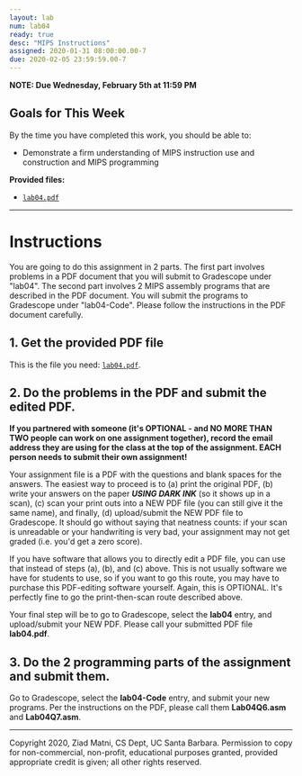 ```yaml
---
layout: lab
num: lab04
ready: true
desc: "MIPS Instructions"
assigned: 2020-01-31 08:00:00.00-7
due: 2020-02-05 23:59:59.00-7
---
```

<p><b>NOTE: Due Wednesday, February 5th at 11:59 PM</b></p>

<h2>Goals for This Week</h2>
<p>By the time you have completed this work, you should be able to:</p>
<ul>
  <li>Demonstrate a firm understanding of MIPS instruction use and construction and MIPS programming</li>
</ul>
<b>Provided files:</b>
<ul>
  <li><a href="{{'/lab/lab04/lab04.pdf' | relative_url }}"><code>lab04.pdf</code></a></li>
</ul>
<hr>
<h1>Instructions</h1>

<p>You are going to do this assignment in 2 parts. The first part involves problems in a PDF document that you will submit to Gradescope under "lab04". The second part involves 2 MIPS assembly programs that are described in the PDF document. You will submit the programs to Gradescope under "lab04-Code". Please follow the instructions in the PDF document carefully.</p>

<h2>1. Get the provided PDF file</h2>
<p>
This is the file you need: <a href="{{'/lab/lab04/lab04.pdf' | relative_url }}"><code>lab04.pdf</code></a>.
</p>

<h2>2. Do the problems in the PDF and submit the edited PDF.</h2>
<p>
  <b>If you partnered with someone (it's OPTIONAL - and NO MORE THAN TWO people can work on one assignment together), record the email address they are using for the class at the top of the assignment. EACH person needs to submit their own assignment!</b> 
</p>

<p>Your assignment file is a PDF with the questions and blank spaces for the answers. The easiest way to proceed is to (a) print the original PDF, (b) write your answers on the paper <b><i>USING DARK INK</i></b> (so it shows up in a scan), (c) scan your print outs into a NEW PDF file (you can still give it the same name), and finally, (d) upload/submit the NEW PDF file to Gradescope. It should go without saying that neatness counts: if your scan is unreadable or your handwriting is very
bad, your assignment may not get graded (i.e. you'd get a zero score).</p>

<p>If you have software that allows you to directly edit a PDF file, you can use that instead of steps (a), (b), and (c) above. This is not usually software we have for students to use, so if you want to go this route, you may have to purchase this PDF-editing software yourself. Again, this is OPTIONAL. It's perfectly fine to go the print-then-scan route described above.</p>

<p>Your final step will be to go to Gradescope, select the <b>lab04</b> entry, and upload/submit your NEW PDF. Please call your submitted PDF file <b>lab04.pdf</b>.</p>

<h2>3. Do the 2 programming parts of the assignment and submit them.</h2>
<p>
Go to Gradescope, select the <b>lab04-Code</b> entry, and submit your new programs. Per the instructions on the PDF, please call them <b>Lab04Q6.asm</b> and <b>Lab04Q7.asm</b>.
</p>

<hr>

 <p>Copyright 2020, Ziad Matni, CS Dept, UC Santa Barbara. 
 Permission to copy for non-commercial, non-profit, educational purposes granted, provided appropriate
  credit is given; all other rights reserved.</p>
